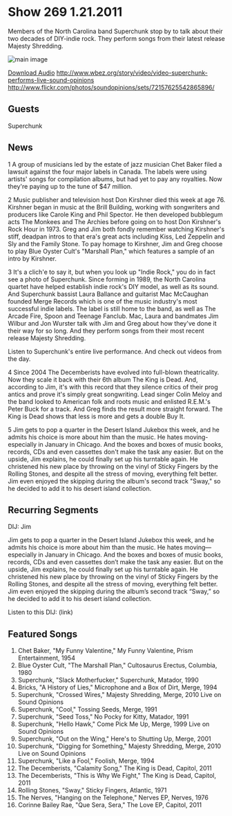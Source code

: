 # Show 269 1.21.2011
Members of the North Carolina band Superchunk stop by to talk about their two decades of DIY-indie rock. They perform songs from their latest release Majesty Shredding.

![main image](http://www.soundopinions.org/images/2011/superchunk.jpg)

[Download Audio](http://audio.soundopinions.org/streams/2011/01/so_20110121.m3u)
http://www.wbez.org/story/video/video-superchunk-performs-live-sound-opinions
http://www.flickr.com/photos/soundopinions/sets/72157625542865896/

## Guests
Superchunk

## News
1 A group of musicians led by the estate of jazz musician Chet Baker filed a lawsuit against the four major labels in Canada. The labels were using artists' songs for compilation albums, but had yet to pay any royalties. Now they're paying up to the tune of $47 million.

2 Music publisher and television host Don Kirshner died this week at age 76. Kirshner began in music at the Brill Building, working with songwriters and producers like Carole King and Phil Spector. He then developed bubblegum acts The Monkees and The Archies before going on to host Don Kirshner's Rock Hour in 1973. Greg and Jim both fondly remember watching Kirshner's stiff, deadpan intros to that era's great acts including Kiss, Led Zeppelin and Sly and the Family Stone. To pay homage to Kirshner, Jim and Greg choose to play Blue Oyster Cult's "Marshall Plan," which features a sample of an intro by Kirshner.

3 It's a clich'e to say it, but when you look up "Indie Rock," you do in fact see a photo of Superchunk. Since forming in 1989, the North Carolina quartet have helped establish indie rock's DIY model, as well as its sound. And Superchunk bassist Laura Ballance and guitarist Mac McCaughan founded Merge Records which is one of the music industry's most successful indie labels. The label is still home to the band, as well as The Arcade Fire, Spoon and Teenage Fanclub. Mac, Laura and bandmates Jim Wilbur and Jon Wurster talk with Jim and Greg about how they've done it their way for so long. And they perform songs from their most recent release Majesty Shredding.

Listen to Superchunk's entire live performance. And check out videos from the day.

4 Since 2004 The Decemberists have evolved into full-blown theatricality. Now they scale it back with their 6th album The King is Dead. And, according to Jim, it's with this record that they silence critics of their prog antics and prove it's simply great songwriting. Lead singer Colin Meloy and the band looked to American folk and roots music and enlisted R.E.M.'s Peter Buck for a track. And Greg finds the result more straight forward. The King is Dead shows that less is more and gets a double Buy It.

5 Jim gets to pop a quarter in the Desert Island Jukebox this week, and he admits his choice is more about him than the music. He hates moving-especially in January in Chicago. And the boxes and boxes of music books, records, CDs and even cassettes don't make the task any easier. But on the upside, Jim explains, he could finally set up his turntable again. He christened his new place by throwing on the vinyl of Sticky Fingers by the Rolling Stones, and despite all the stress of moving, everything felt better. Jim even enjoyed the skipping during the album's second track "Sway," so he decided to add it to his desert island collection.

## Recurring Segments
DIJ: Jim

Jim gets to pop a quarter in the Desert Island Jukebox this week, and he admits his choice is more about him than the music. He hates moving—especially in January in Chicago. And the boxes and boxes of music books, records, CDs and even cassettes don’t make the task any easier. But on the upside, Jim explains, he could finally set up his turntable again. He christened his new place by throwing on the vinyl of Sticky Fingers by the Rolling Stones, and despite all the stress of moving, everything felt better. Jim even enjoyed the skipping during the album’s second track “Sway,” so he decided to add it to his desert island collection.

Listen to this DIJ: (link)


## Featured Songs
1. Chet Baker, "My Funny Valentine," My Funny Valentine, Prism Entertainment, 1954
2. Blue Oyster Cult, "The Marshall Plan," Cultosaurus Erectus, Columbia, 1980
3. Superchunk, "Slack Motherfucker," Superchunk, Matador, 1990
4. Bricks, "A History of Lies," Microphone and a Box of Dirt, Merge, 1994
5. Superchunk, "Crossed Wires," Majesty Shredding, Merge, 2010 Live on Sound Opinions
6. Superchunk, "Cool," Tossing Seeds, Merge, 1991
7. Superchunk, "Seed Toss," No Pocky for Kitty, Matador, 1991
8. Superchunk, "Hello Hawk," Come Pick Me Up, Merge, 1999 Live on Sound Opinions
9. Superchunk, "Out on the Wing," Here's to Shutting Up, Merge, 2001
10. Superchunk, "Digging for Something," Majesty Shredding, Merge, 2010 Live on Sound Opinions
11. Superchunk, "Like a Fool," Foolish, Merge, 1994
12. The Decemberists, "Calamity Song," The King is Dead, Capitol, 2011
13. The Decemberists, "This is Why We Fight," The King is Dead, Capitol, 2011
14. Rolling Stones, "Sway," Sticky Fingers, Atlantic, 1971
15. The Nerves, "Hanging on the Telephone," Nerves EP, Nerves, 1976
16. Corinne Bailey Rae, "Que Sera, Sera," The Love EP, Capitol, 2011
